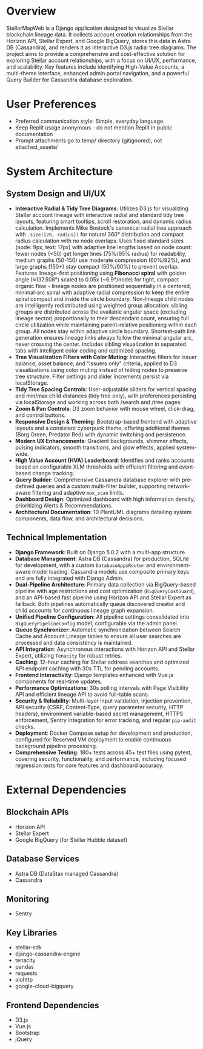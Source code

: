 # Overview
StellarMapWeb is a Django application designed to visualize Stellar blockchain lineage data. It collects account creation relationships from the Horizon API, Stellar Expert, and Google BigQuery, stores this data in Astra DB (Cassandra), and renders it as interactive D3.js radial tree diagrams. The project aims to provide a comprehensive and cost-effective solution for exploring Stellar account relationships, with a focus on UI/UX, performance, and scalability. Key features include identifying High-Value Accounts, a multi-theme interface, enhanced admin portal navigation, and a powerful Query Builder for Cassandra database exploration.

# User Preferences
- Preferred communication style: Simple, everyday language.
- Keep Replit usage anonymous - do not mention Replit in public documentation
- Prompt attachments go to temp/ directory (gitignored), not attached_assets/

# System Architecture

## System Design and UI/UX
- **Interactive Radial & Tidy Tree Diagrams**: Utilizes D3.js for visualizing Stellar account lineage with interactive radial and standard tidy tree layouts, featuring smart tooltips, scroll restoration, and dynamic radius calculation. Implements Mike Bostock's canonical radial tree approach with `.size([2π, radius])` for natural 360° distribution and compact radius calculation with no node overlaps. Uses fixed standard sizes (node: 9px, text: 17px) with adaptive line lengths based on node count: fewer nodes (<50) get longer lines (75%/95% radius) for readability, medium graphs (50-150) use moderate compression (60%/92%), and large graphs (150+) stay compact (50%/90%) to prevent overlap. Features lineage-first positioning using **Fibonacci spiral** with golden angle (≈137.508°) scaled to 0.05x (~6.9°/node) for tight, compact organic flow - lineage nodes are positioned sequentially in a centered, minimal-arc spiral with adaptive radial compression to keep the entire spiral compact and inside the circle boundary. Non-lineage child nodes are intelligently redistributed using weighted group allocation: sibling groups are distributed across the available angular space (excluding lineage sector) proportionally to their descendant count, ensuring full circle utilization while maintaining parent-relative positioning within each group. All nodes stay within adaptive circle boundary. Shortest-path link generation ensures lineage links always follow the minimal angular arc, never crossing the center. Includes sibling visualization in separated tabs with intelligent color coding and optimized spacing.
- **Tree Visualization Filters with Color Muting**: Interactive filters for issuer balance, asset balance, and "issuers only" criteria, applied to D3 visualizations using color muting instead of hiding nodes to preserve tree structure. Filter settings and slider increments persist via localStorage.
- **Tidy Tree Spacing Controls**: User-adjustable sliders for vertical spacing and min/max child distances (tidy tree only), with preferences persisting via localStorage and working across both /search and /tree pages.
- **Zoom & Pan Controls**: D3 zoom behavior with mouse wheel, click-drag, and control buttons.
- **Responsive Design & Theming**: Bootstrap-based frontend with adaptive layouts and a consistent cyberpunk theme, offering additional themes (Borg Green, Predator Red) with dynamic switching and persistence.
- **Modern UX Enhancements**: Gradient backgrounds, shimmer effects, pulsing indicators, smooth transitions, and glow effects, applied system-wide.
- **High Value Account (HVA) Leaderboard**: Identifies and ranks accounts based on configurable XLM thresholds with efficient filtering and event-based change tracking.
- **Query Builder**: Comprehensive Cassandra database explorer with pre-defined queries and a custom multi-filter builder, supporting network-aware filtering and adaptive `max_scan` limits.
- **Dashboard Design**: Optimized dashboard with high information density, prioritizing Alerts & Recommendations.
- **Architectural Documentation**: 10 PlantUML diagrams detailing system components, data flow, and architectural decisions.

## Technical Implementation
- **Django Framework**: Built on Django 5.0.2 with a multi-app structure.
- **Database Management**: Astra DB (Cassandra) for production, SQLite for development, with a custom `DatabaseAppsRouter` and environment-aware model loading. Cassandra models use composite primary keys and are fully integrated with Django Admin.
- **Dual-Pipeline Architecture**: Primary data collection via BigQuery-based pipeline with age restrictions and cost optimization (`BigQueryCostGuard`), and an API-based fast pipeline using Horizon API and Stellar Expert as fallback. Both pipelines automatically queue discovered creator and child accounts for continuous lineage graph expansion.
- **Unified Pipeline Configuration**: All pipeline settings consolidated into `BigQueryPipelineConfig` model, configurable via the admin panel.
- **Queue Synchronizer**: Automatic synchronization between Search Cache and Account Lineage tables to ensure all user searches are processed and data consistency is maintained.
- **API Integration**: Asynchronous interactions with Horizon API and Stellar Expert, utilizing `Tenacity` for robust retries.
- **Caching**: 12-hour caching for Stellar address searches and optimized API endpoint caching with 30s TTL for pending accounts.
- **Frontend Interactivity**: Django templates enhanced with Vue.js components for real-time updates.
- **Performance Optimizations**: 30s polling intervals with Page Visibility API and efficient lineage API to avoid full-table scans.
- **Security & Reliability**: Multi-layer input validation, injection prevention, API security (CSRF, Content-Type, query parameter security, HTTP headers), environment variable-based secret management, HTTPS enforcement, Sentry integration for error tracking, and regular `pip-audit` checks.
- **Deployment**: Docker Compose setup for development and production, configured for Reserved VM deployment to enable continuous background pipeline processing.
- **Comprehensive Testing**: 180+ tests across 45+ test files using pytest, covering security, functionality, and performance, including focused regression tests for core features and dashboard accuracy.

# External Dependencies

## Blockchain APIs
- Horizon API
- Stellar Expert
- Google BigQuery (for Stellar Hubble dataset)

## Database Services
- Astra DB (DataStax managed Cassandra)
- Cassandra

## Monitoring
- Sentry

## Key Libraries
- stellar-sdk
- django-cassandra-engine
- tenacity
- pandas
- requests
- aiohttp
- google-cloud-bigquery

## Frontend Dependencies
- D3.js
- Vue.js
- Bootstrap
- jQuery